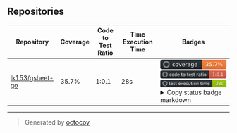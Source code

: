 ## Repositories

| Repository | Coverage | Code to Test Ratio | Time Execution Time | Badges |
| --- | --- | --- | --- | --- |
| [lk153/gsheet-go](https://github.com/lk153/gsheet-go) | 35.7% | 1:0.1 | 28s | ![lk153/gsheet-go](https://raw.githubusercontent.com/lk153/octocovs-central/main/badges/lk153/gsheet-go/coverage.svg) ![lk153/gsheet-go](https://raw.githubusercontent.com/lk153/octocovs-central/main/badges/lk153/gsheet-go/ratio.svg) ![lk153/gsheet-go](https://raw.githubusercontent.com/lk153/octocovs-central/main/badges/lk153/gsheet-go/time.svg) <details><summary>Copy status badge markdown</summary>```![Coverage](https://raw.githubusercontent.com/lk153/octocovs-central/main/badges/lk153/gsheet-go/coverage.svg)```<br>```![Code to Test Ratio](https://raw.githubusercontent.com/lk153/octocovs-central/main/badges/lk153/gsheet-go/ratio.svg)```<br>```![Test Execution Time](https://raw.githubusercontent.com/lk153/octocovs-central/main/badges/lk153/gsheet-go/time.svg)```</details> |

---

> Generated by [octocov](https://github.com/k1LoW/octocov)
